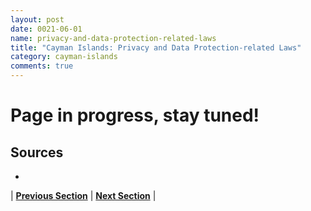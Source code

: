 ```yaml
---
layout: post
date: 0021-06-01
name: privacy-and-data-protection-related-laws
title: "Cayman Islands: Privacy and Data Protection-related Laws"
category: cayman-islands
comments: true
---
```


# Page in progress, stay tuned!

Sources
---
- 

| **[Previous Section](https://neo-project.github.io/global-blockchain-compliance-hub//cayman-islands/cayman-islands-securities-related-laws.html)** | **[Next Section](https://neo-project.github.io/global-blockchain-compliance-hub//cayman-islands/cayman-islands-final-liability.html)** |
